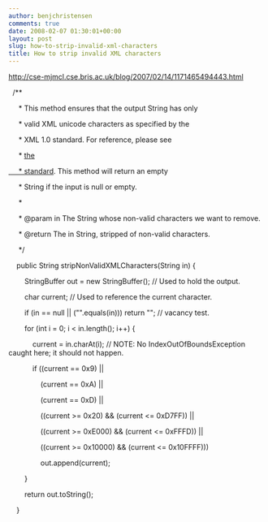 ```yaml
---
author: benjchristensen
comments: true
date: 2008-02-07 01:30:01+00:00
layout: post
slug: how-to-strip-invalid-xml-characters
title: How to strip invalid XML characters
---
```


http://cse-mjmcl.cse.bris.ac.uk/blog/2007/02/14/1171465494443.html   

  /**

     * This method ensures that the output String has only

     * valid XML unicode characters as specified by the

     * XML 1.0 standard. For reference, please see

     * <a href="http://www.w3.org/TR/2000/REC-xml-20001006#NT-Char">the

     * standard</a>. This method will return an empty

     * String if the input is null or empty.

     *

     * @param in The String whose non-valid characters we want to remove.

     * @return The in String, stripped of non-valid characters.

     */

    public String stripNonValidXMLCharacters(String in) {

        StringBuffer out = new StringBuffer(); // Used to hold the output.

        char current; // Used to reference the current character.

  


        if (in == null || ("".equals(in))) return ""; // vacancy test.

        for (int i = 0; i < in.length(); i++) {

            current = in.charAt(i); // NOTE: No IndexOutOfBoundsException caught here; it should not happen.

            if ((current == 0x9) ||

                (current == 0xA) ||

                (current == 0xD) ||

                ((current >= 0x20) && (current <= 0xD7FF)) ||

                ((current >= 0xE000) && (current <= 0xFFFD)) ||

                ((current >= 0x10000) && (current <= 0x10FFFF)))

                out.append(current);

        }

        return out.toString();

    }     
